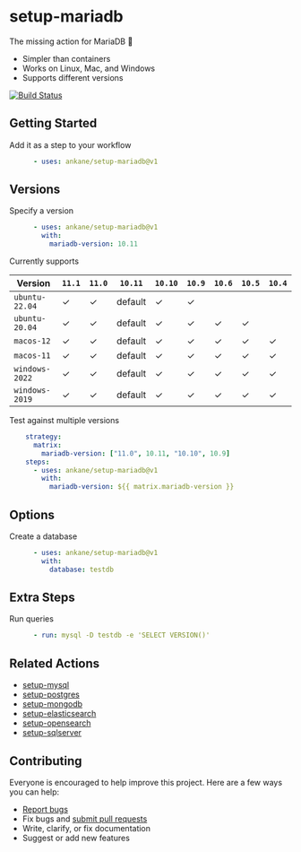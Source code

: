 # setup-mariadb

The missing action for MariaDB :tada:

- Simpler than containers
- Works on Linux, Mac, and Windows
- Supports different versions

[![Build Status](https://github.com/ankane/setup-mariadb/workflows/build/badge.svg?branch=v1)](https://github.com/ankane/setup-mariadb/actions)

## Getting Started

Add it as a step to your workflow

```yml
      - uses: ankane/setup-mariadb@v1
```

## Versions

Specify a version

```yml
      - uses: ankane/setup-mariadb@v1
        with:
          mariadb-version: 10.11
```

Currently supports

Version | `11.1` | `11.0` | `10.11` | `10.10` | `10.9` | `10.6` | `10.5` | `10.4`
--- | ---| --- | --- | --- | --- | --- | --- | ---
`ubuntu-22.04` | ✓ | ✓ | default | ✓ | ✓ | | |
`ubuntu-20.04` | ✓ | ✓ | default | ✓ | ✓ | ✓ | ✓ |
`macos-12` | ✓ | ✓ | default | ✓ | ✓ | ✓ | ✓ | ✓ | ✓
`macos-11` | ✓ | ✓ | default | ✓ | ✓ | ✓ | ✓ | ✓ | ✓
`windows-2022` | ✓ | ✓ | default | ✓ | ✓ | ✓ | ✓ | ✓
`windows-2019` | ✓ | ✓ | default | ✓ | ✓ | ✓ | ✓ | ✓

Test against multiple versions

```yml
    strategy:
      matrix:
        mariadb-version: ["11.0", 10.11, "10.10", 10.9]
    steps:
      - uses: ankane/setup-mariadb@v1
        with:
          mariadb-version: ${{ matrix.mariadb-version }}
```

## Options

Create a database

```yml
      - uses: ankane/setup-mariadb@v1
        with:
          database: testdb
```

## Extra Steps

Run queries

```yml
      - run: mysql -D testdb -e 'SELECT VERSION()'
```

## Related Actions

- [setup-mysql](https://github.com/ankane/setup-mysql)
- [setup-postgres](https://github.com/ankane/setup-postgres)
- [setup-mongodb](https://github.com/ankane/setup-mongodb)
- [setup-elasticsearch](https://github.com/ankane/setup-elasticsearch)
- [setup-opensearch](https://github.com/ankane/setup-opensearch)
- [setup-sqlserver](https://github.com/ankane/setup-sqlserver)

## Contributing

Everyone is encouraged to help improve this project. Here are a few ways you can help:

- [Report bugs](https://github.com/ankane/setup-mariadb/issues)
- Fix bugs and [submit pull requests](https://github.com/ankane/setup-mariadb/pulls)
- Write, clarify, or fix documentation
- Suggest or add new features
